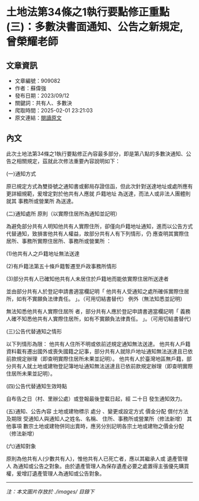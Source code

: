 # 土地法第34條之1執行要點修正重點(三)：多數決書面通知、公告之新規定,曾榮耀老師

## 文章資訊
- 文章編號：909082
- 作者：蘇偉強
- 發布日期：2023/09/12
- 關鍵詞：共有人、多數決
- 爬取時間：2025-02-01 23:21:03
- 原文連結：[閱讀原文](https://real-estate.get.com.tw/Columns/detail.aspx?no=909082)

## 內文


此次土地法第34條之1執行要點修正內容最多部分，即是第八點的多數決通知、公告之相關規定，茲就此次修法重要內容說明如下：


(一)通知方式


原已規定方式為雙掛號之通知書或郵局存證信函，但此次針對送達地址或處所應有更詳細規範，爰增定對於他共有人應就
戶籍地址
為送達，而法人或非法人團體則就其
事務所或營業所
為送達。


(二)通知處所
原則（以實際住居所為通知並記明）


為避免部分共有人明知他共有人實際住所，卻僅向戶籍地址通知，進而以公告方式代替通知，致損害他共有人權益，故部分共有人有下列情形，仍
應查明其實際住居所、事務所實際住居所、事務所或營業所
：


(1)他共有人之戶籍地址無法送達


(2)有戶籍法第五十條戶籍暫遷至戶政事務所情形


(3)部分共有人已確知他共有人未居住於戶籍地而能依實際住居所送達者


並由部分共有人於登記申請書適當欄記明「
他共有人受通知之處所確係實際住居所，如有不實願負法律責任。
」。（可用切結書替代）
例外（無法知悉並記明）


無法知悉他共有人實際住居所
者，部分共有人應於登記申請書適當欄記明「
義務人確不知悉他共有人實際住居所，如有不實願負法律責任。
」。（可用切結書替代）


(三)公告代替通知之情形


以下列情形為限：
他共有人住所不明或依前述規定通知無法送達。
他共有人戶籍資料載有遷出國外或喪失國籍之記事，部分共有人就除戶地址通知無法送達且已依前款規定辦理（即查明實際住居所未果並記明）。
他共有人於臺灣地區無戶籍，部分共有人就土地或建物登記簿地址通知無法送達且已依前款規定辦理（即查明實際住居所未果並記明）。


(四)公告代替通知生效時點


自布告之日（村、里辦公處）或登報最後登載日起，經
二十日
發生通知效力。


(五)通知、公告內容
土地或建物標示
處分
、變更或設定方式
價金分配
償付方法及期限
受通知人與通知人之姓名、名稱、
住所、事務所或營業所（修法新增）
其他事項
數宗土地或建物併同出賣時，應另分別記明各宗土地或建物之價金分配（修法新增）


(六)通知對象


原則為他共有人(少數共有人)，惟他共有人已死亡者，應以其繼承人或
遺產管理人
為通知或公告之對象。由於遺產管理人為保存遺產必要之處置得主張優先購買權，爰增訂遺產管理人為通知或公告對象。

---
*注：本文圖片存放於 ./images/ 目錄下*
